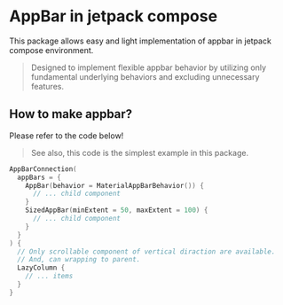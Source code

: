 # AppBar in jetpack compose
This package allows easy and light implementation of appbar in jetpack compose environment.

> Designed to implement flexible appbar behavior by utilizing only fundamental underlying behaviors and excluding unnecessary features.

## How to make appbar?
Please refer to the code below!

> See also, this code is the simplest example in this package.

```kotlin
AppBarConnection(
  appBars = {
    AppBar(behavior = MaterialAppBarBehavior()) {
      // ... child component
    }
    SizedAppBar(minExtent = 50, maxExtent = 100) {
      // ... child component
    }
  }
) {
  // Only scrollable component of vertical diraction are available.
  // And, can wrapping to parent.
  LazyColumn {
    // ... items
  }
}
```
